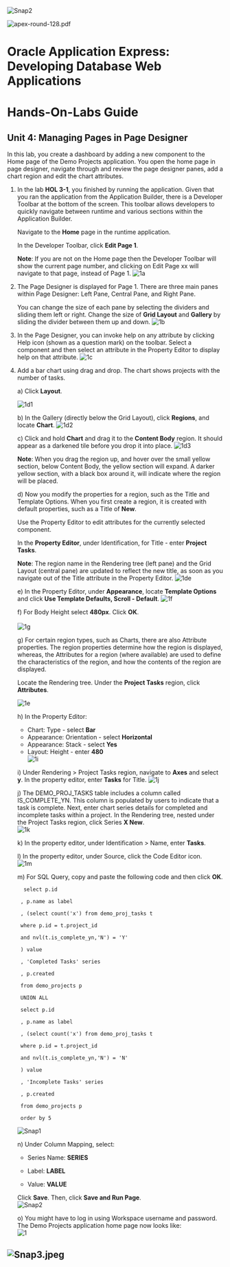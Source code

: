 ![Snap2](images/hol04/image1.png)

![apex-round-128.pdf](images/hol04/image2.jpeg)

# Oracle Application Express: Developing Database Web Applications


# Hands-On-Labs Guide

## Unit 4: Managing Pages in Page Designer


In this lab, you create a dashboard by adding a new component to the Home page of the Demo Projects application. You open the home page in page designer, navigate through and review the page designer panes, add a chart region and edit the chart attributes.

1.  In the lab **HOL 3-1**, you finished by running the application. Given that you ran the application from the Application Builder, there is a Developer Toolbar at the bottom of the screen. This toolbar allows developers to quickly navigate between runtime and various sections within the Application Builder.

    Navigate to the **Home** page in the runtime application.

    In the Developer Toolbar, click **Edit Page 1**.

    **Note**: If you are not on the Home page then the Developer Toolbar will show the current page number, and clicking on Edit Page xx will navigate to that page, instead of Page 1.
    ![1a](images/hol04/image3.png)

2.  The Page Designer is displayed for Page 1. There are three main panes within Page Designer: Left Pane, Central Pane, and Right Pane.
    
    You can change the size of each pane by selecting the dividers and sliding them left or right. Change the size of **Grid Layout** and **Gallery** by sliding the divider between them up and down.
    ![1b](images/hol04/image4.png)

3.  In the Page Designer, you can invoke help on any attribute by clicking Help icon (shown as a question mark) on the toolbar. Select a component and then select an attribute in the Property Editor to display help on that attribute.
    ![1c](images/hol04/image5.png)

4.  Add a bar chart using drag and drop. The chart shows projects with the number of tasks.
    
     a) Click **Layout**. 
        </p>
        ![1d1](images/hol04/image6.png)

     b) In the Gallery (directly below the Grid Layout), click **Regions**, and locate **Chart**.
        ![1d2](images/hol04/image7.png)

     c) Click and hold **Chart** and drag it to the **Content Body** region. It should appear as a darkened tile before you drop it into place.
        ![1d3](images/hol04/image8.png)

 
       **Note**: When you drag the region up, and hover over the small yellow section, below Content Body, the yellow section will expand. A darker yellow section, with a black box around it, will indicate where the region will be placed.

     d) Now you modify the properties for a region, such as the Title and Template Options. When you first create a region, it is created with default properties, such as a Title of **New**.

       Use the Property Editor to edit attributes for the currently selected component.

       In the **Property Editor**, under Identification, for Title - enter **Project Tasks**.

       **Note**: The region name in the Rendering tree (left pane) and the Grid Layout (central pane) are updated to reflect the new title, as soon as you navigate out of the Title attribute in the Property Editor.
       ![1de](images/hol04/image9.png)

     e) In the Property Editor, under **Appearance**, locate **Template Options** and click **Use Template Defaults, Scroll - Default**.
        ![1f](images/hol04/image10.png)

     f) For Body Height select **480px**.
       Click **OK**.        
       </br>
       ![1g](images/hol04/image11.png)

     g) For certain region types, such as Charts, there are also Attribute properties. The region properties determine how the region is displayed, whereas, the Attributes for a region (where available) are used to define the characteristics of the region, and how the contents of the region are displayed.

       Locate the Rendering tree. Under the **Project Tasks** region, click **Attributes**.

       ![1e](images/hol04/image12.png)

     h) In the Property Editor:
       - Chart: Type - select **Bar**
       - Appearance: Orientation - select **Horizontal**
       - Appearance: Stack - select **Yes**
       - Layout: Height - enter **480**                    
        ![1i](images/hol04/image13.png)

     i) Under Rendering &gt; Project Tasks region, navigate to **Axes** and select **y**. 
        In the property editor, enter **Tasks** for Title.
        ![1j](images/hol04/image14.png)


     j) The DEMO\_PROJ\_TASKS table includes a column called IS\_COMPLETE\_YN. This column is populated by users to indicate that a task is complete. Next, enter chart series details for 
        completed and incomplete tasks within a project.
        In the Rendering tree, nested under the Project Tasks region, click Series **X New**. </br>
        ![1k](images/hol04/image15.png)

     k)  In the property editor, under Identification &gt; Name, enter **Tasks**.

     l)  In the property editor, under Source, click the Code Editor icon.</br>
         ![1m](images/hol04/image16.png)

     m)  For SQL Query, copy and paste the following code and then click **OK**.

  
          select p.id
      
         , p.name as label
      
         , (select count('x') from demo_proj_tasks t
      
         where p.id = t.project_id
      
         and nvl(t.is_complete_yn,'N') = 'Y'
      
         ) value
      
         , 'Completed Tasks' series
      
         , p.created
      
         from demo_projects p
      
         UNION ALL
      
         select p.id
      
         , p.name as label
      
         , (select count('x') from demo_proj_tasks t
      
         where p.id = t.project_id
      
         and nvl(t.is_complete_yn,'N') = 'N'
      
         ) value
      
         , 'Incomplete Tasks' series
      
         , p.created
      
         from demo_projects p
      
         order by 5
      

    ![Snap1](images/hol04/image17.png)

    n) Under Column Mapping, select:

      -   Series Name: **SERIES**

      -   Label: **LABEL**

      -   Value: **VALUE** </br>

     Click **Save**. Then, click **Save and Run Page**.</br>
    ![Snap2](images/hol04/image18.png)

    o)  You might have to log in using Workspace username and password. The Demo Projects application home page now looks like:</br>
        ![1](images/hol04/image19.png)

![Snap3.jpeg](images/hol04/image20.gif)
---------
